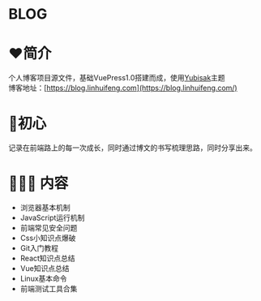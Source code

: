 # BLOG

<a name="a6e78492"></a>
# ❤️简介

个人博客项目源文件，基础VuePress1.0搭建而成，使用[Yubisak](https://github.com/Yubisaki/vuepress-theme-yubisaki)主题<br />博客地址：[https://blog.linhuifeng.com](https://blog.linhuifeng.com/)

<a name="fc22838b"></a>
# 🤔初心

记录在前端路上的每一次成长，同时通过博文的书写梳理思路，同时分享出来。

<a name="310c02c4"></a>
# 🤷🏼‍♂️ 内容

* 浏览器基本机制
* JavaScript运行机制
* 前端常见安全问题
* Css小知识点爆破
* Git入门教程
* React知识点总结
* Vue知识点总结
* Linux基本命令
* 前端测试工具合集

